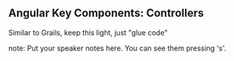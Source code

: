 ##  Angular Key Components: Controllers

Similar to Grails, keep this light, just "glue code"

note:
    Put your speaker notes here.
    You can see them pressing 's'.
